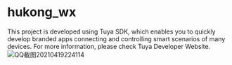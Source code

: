 # hukong_wx
This project is developed using Tuya SDK, which enables you to quickly develop branded apps connecting and controlling smart scenarios of many devices. For more information, please check Tuya Developer Website.![QQ截图20210419224114](https://user-images.githubusercontent.com/82822668/115257985-2e90ae00-a163-11eb-83d6-0b28c551ecc3.png)
